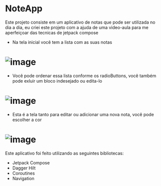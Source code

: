 # NoteApp
Este projeto consiste em um aplicativo de notas que pode ser utilizada no dia a dia,
eu criei este projeto com a ajuda de uma video-aula para me aperfeiçoar das tecnicas de jetpack compose

* Na tela inicial você tem a lista com as suas notas
# ![image](https://user-images.githubusercontent.com/97804377/200121873-4897801d-e4e0-4cf0-8d2b-b7b827af32de.png)
* Você pode ordenar essa lista conforme os radioButtons, você também pode exluir um bloco indesejado ou edita-lo
# ![image](https://user-images.githubusercontent.com/97804377/200121896-f2f97721-c660-4294-a15b-715343959160.png)
* Esta é a tela tanto para editar ou adicionar uma nova nota, você pode escolher a cor
# ![image](https://user-images.githubusercontent.com/97804377/200121883-eb35cec3-d5e1-45df-82b4-1172fb666f2a.png)


Este aplicativo foi feito utilizando as seguintes bibliotecas:

* Jetpack Compose
* Dagger Hilt
* Coroutines
* Navigation
